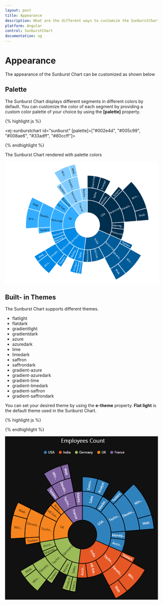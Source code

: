```yaml
---
layout: post
title: Appearance
description: What are the different ways to customize the SunburstChart 
platform: Angular
control: SunburstChart
documentation: ug
---
```


# Appearance
The appearance of the Sunburst Chart can be customized as shown below 

## Palette
The Sunburst Chart displays different segments in different colors by default. You can customize the color of each segment by providing a custom color palette of your choice by using the **[palette]** property.

{% highlight js %}

<ej-sunburstchart id="sunburst"  [palette]=["#002e4d", "#005c99", "#008ae6", "#33adff", "#80ccff"]>
</ej-sunburstchart>


{% endhighlight %}

The Sunburst Chart rendered with palette colors

![](Appearance_images/Appearance_img1.png)

 
## Built- in Themes
The Sunburst Chart supports different themes. 
*	flatlight
*	flatdark
*	gradientlight
*	gradientdark
*	azure
*	azuredark
*	lime
*	limedark
*	saffron
*	saffrondark
*	gradient-azure
*	gradient-azuredark
*	gradient-lime
*	gradient-limedark
*	gradient-saffron
*	gradient-saffrondark

You can set your desired theme by using the **e-theme** property. **Flat light** is the default theme used in the Sunburst Chart.

{% highlight js %}


<ej-sunburstchart id="sunburst"  theme="flatdark">
</ej-sunburstchart>

{% endhighlight %}

![](Appearance_images/Appearance_img2.png)


